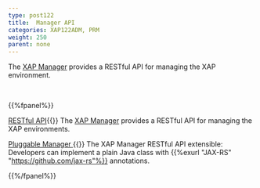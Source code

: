 ```yaml
---
type: post122
title:  Manager API
categories: XAP122ADM, PRM
weight: 250
parent: none
---
```

 
The [XAP Manager](xap-manager.html) provides a RESTful API for managing the XAP environment.

 

<br>

{{%fpanel%}}

[RESTful API](./xap-manager-rest-overview.html){{<wbr>}}
The [XAP Manager](xap-manager.html) provides a RESTful API for managing the XAP environments.

[Pluggable Manager ](./xap-manager-rest-pluggable.html){{<wbr>}}
The XAP Manager RESTful API extensible: Developers can implement a plain Java class with {{%exurl "JAX-RS" "https://github.com/jax-rs"%}} annotations.


{{%/fpanel%}}
 
 
 